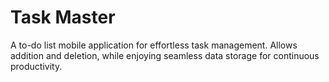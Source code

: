 # Task Master
A to-do list mobile application for effortless task management. Allows addition and deletion, while enjoying seamless data storage for continuous productivity.
